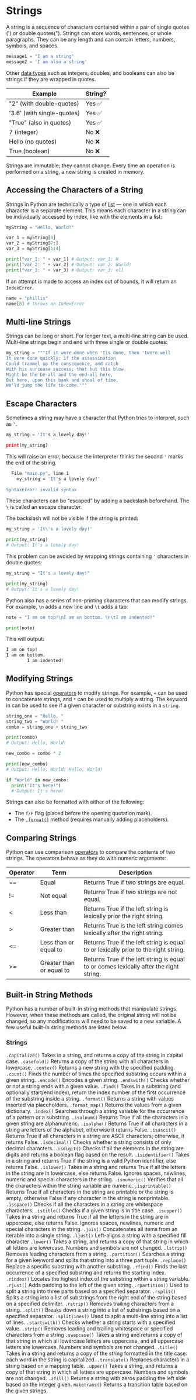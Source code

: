 # Strings
A string is a sequence of characters contained within a pair of single quotes (') or double quotes("). Strings can store words, sentences, or whole paragraphs. They can be any length and can contain letters, numbers, symbols, and spaces.

```py
message1 = "I am a string"
message2 = 'I am also a string'
```

Other [data types](./data_types.md) such as integers, doubles, and booleans can also be strings if they are wrapped in quotes.

| Example | String? |
| ------- | ------- |
| "2" (with double-quotes) | Yes ✅ |
| '3.6' (with single-quotes) | Yes ✅ |
| "True" (also in quotes) | Yes ✅ |
| 7 (integer) | No ❌ |
| Hello (no quotes) | No ❌ |
| True (boolean) | No ❌ |

Strings are immutable; they cannot change. Every time an operation is performed on a string, a new string is created in memory.

## Accessing the Characters of a String
Strings in Python are technically a type of [list](./lists.md) — one in which each character is a separate element. This means each character in a string can be individually accessed by index, like with the elements in a list:
```py
myString = "Hello, World!"

var_1 = myString[0]
var_2 = myString[7:]
var_3 = myString[1:4]

print("var_1: " + var_1) # Output: var_1: H
print("var_2: " + var_2) # Output: var_2: World!
print("var_3: " + var_3) # Output: var_3: ell
```
If an attempt is made to access an index out of bounds, it will return an `IndexError`.
```py
name = "phillis"
name[8] # Throws an IndexError
```

## Multi-line Strings
Strings can be long or short. For longer text, a multi-line string can be used. Multi-line strings begin and end with three single or double quotes:

```py
my_string = """If it were done when 'tis done, then 'twere well
It were done quickly: if the assassination
Could trammel up the consequence, and catch
With his surcease success; that but this blow
Might be the be-all and the end-all here,
But here, upon this bank and shoal of time,
We'ld jump the life to come."""
```

## Escape Characters
Sometimes a string may have a character that Python tries to interpret, such as `'`.

```py
my_string = 'It's a lovely day!'

print(my_string)
```

This will raise an error, because the interpreter thinks the second `'` marks the end of the string.

```bash
  File "main.py", line 1
    my_string = 'It's a lovely day!'
                    ^
SyntaxError: invalid syntax
```

These characters can be “escaped” by adding a backslash beforehand. The `\` is called an escape character.

The backslash will not be visible if the string is printed:

```py
my_string = 'It\'s a lovely day!'

print(my_string)
# Output: It's a lovely day!
```

This problem can be avoided by wrapping strings containing `'` characters in double quotes:

```py
my_string = "It's a lovely day!"

print(my_string)
# Output: It's a lovely day!
```

Python also has a series of non-printing characters that can modify strings. For example, `\n` adds a new line and `\t` adds a tab:

```py
note = "I am on top!\nI am on bottom. \n\tI am indented!"

print(note)
```

This will output:

```bash
I am on top!
I am on bottom.
        I am indented!
```

## Modifying Strings

Python has special [operators](./operators.md) to modify strings. For example, `+` can be used to concatenate strings, and `*` can be used to multiply a string. The keyword in can be used to see if a given character or substring exists in a `string`.

```py
string_one = "Hello, "
string_two = "World! "
combo = string_one + string_two

print(combo)
# Output: Hello, World!

new_combo = combo * 2

print(new_combo)
# Output: Hello, World! Hello, World!

if "World" in new_combo:
  print("It's here!")
  # Output: It's here!
```

Strings can also be formatted with either of the following:

- The `f/F` flag (placed before the opening quotation mark).
- The [`.format()`](https://www.codecademy.com/resources/docs/python/strings/format) method (requires manually adding placeholders).

## Comparing Strings
Python can use comparison [operators](./operators.md) to compare the contents of two strings. The operators behave as they do with numeric arguments:

| Operator | Term | Description|
| -------- | ----- | ----------- |
| == |  Equal | Returns True if two strings are equal. |
| != |	Not equal |	Returns True if two strings are not equal. |
| <	 | Less than | Returns True if the left string is lexically prior the right string. |
| >	| Greater than |	Returns True is the left string comes lexically after the right string. |
| <= |	Less than or equal to |	Returns True if the left string is equal to or lexically prior to the right string. |
| >= |	Greater than or equal to |	Returns True if the left string is equal to or comes lexically after the right string. |

## Built-in String Methods
Python has a number of built-in string methods that manipulate strings. However, when these methods are called, the original string will not be changed, so any modifications will need to be saved to a new variable. A few useful built-in string methods are listed below.

### Strings
`.capitalize()`
Takes in a string, and returns a copy of the string in capital case.
`.casefold()`
Returns a copy of the string with all characters in lowercase.
`.center()`
Returns a new string with the specified padding.
`.count()`
Finds the number of times the specified substring occurs within a given string.
`.encode()`
Encodes a given string.
`.endswith()`
Checks whether or not a string ends with a given value.
`.find()`
Takes in a substring (and optionally start/end index), return the index number of the first occurrence of the substring inside a string.
`.format()`
Returns a string with values inserted via placeholders.
`.format_map()`
Returns the values from a given dictionary.
`.index()`
Searches through a string variable for the occurrence of a pattern or a substring.
`.isalnum()`
Returns True if all the characters in a given string are alphanumeric.
`.isalpha()`
Returns True if all characters in a string are letters of the alphabet, otherwise it returns False.
`.isascii()`
Returns True if all characters in a string are ASCII characters; otherwise, it returns False.
`.isdecimal()`
Checks whether a string consists of only decimal characters.
`.isdigit()`
Checks if all the elements in the string are digits and returns a boolean flag based on the result.
`.isidentifier()`
Takes in a string and returns True if the string is a valid Python identifier, else returns False.
`.islower()`
Takes in a string and returns True if all the letters in the string are in lowercase, else returns False. Ignores spaces, newlines, numeric and special characters in the string.
`.isnumeric()`
Verifies that all the characters within the string variable are numeric.
`.isprintable()`
Returns True if all characters in the string are printable or the string is empty, otherwise False if any character in the string is nonprintable.
`.isspace()`
Checks if all the characters in a string are whitespace characters.
`.istitle()`
Checks if a given string is in title case.
`.isupper()`
Takes in a string and returns True if all the letters in the string are in uppercase, else returns False. Ignores spaces, newlines, numeric and special characters in the string.
`.join()`
Concatenates all items from an iterable into a single string.
`.ljust()`
Left-aligns a string with a specified fill character
`.lower()`
Takes a string, and returns a copy of that string in which all letters are lowercase. Numbers and symbols are not changed.
`.lstrip()`
Removes leading characters from a string.
`.partition()`
Searches a string for a given keyword and splits that string into a three part tuple.
`.replace()`
Replace a specific substring with another substring.
`.rfind()`
Finds the last occurrence of a specified substring and returns the starting index.
`.rindex()`
Locates the highest index of the substring within a string variable.
`.rjust()`
Adds padding to the left of the given string.
`.rpartition()`
Used to split a string into three parts based on a specified separator.
`.rsplit()`
Splits a string into a list of substrings from the right end of the string based on a specified delimiter.
`.rstrip()`
Removes trailing characters from a string.
`.split()`
Breaks down a string into a list of substrings based on a specified separator.
`.splitlines()`
Used to split a multi-line string into a list of lines.
`.startswith()`
Checks whether a string starts with a specified value.
`.strip()`
Removes leading and trailing whitespace or specified characters from a string
`.swapcase()`
Takes a string and returns a copy of that string in which all lowercase letters are uppercase, and all uppercase letters are lowercase. Numbers and symbols are not changed.
`.title()`
Takes in a string and returns a copy of the string formatted in the title case: each word in the string is capitalized.
`.translate()`
Replaces characters in a string based on a mapping table.
`.upper()`
Takes a string, and returns a copy of that string in which all letters are uppercase. Numbers and symbols are not changed.
`.zfill()`
Returns a string with zeros padding the left side based on the integer given.
`maketrans()`
Returns a transition table based on the given strings.